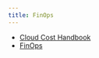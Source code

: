 ```yaml
---
title: FinOps
---
```


- [Cloud Cost Handbook](https://handbook.vantage.sh/)
- [FinOps](https://www.finops.org)
